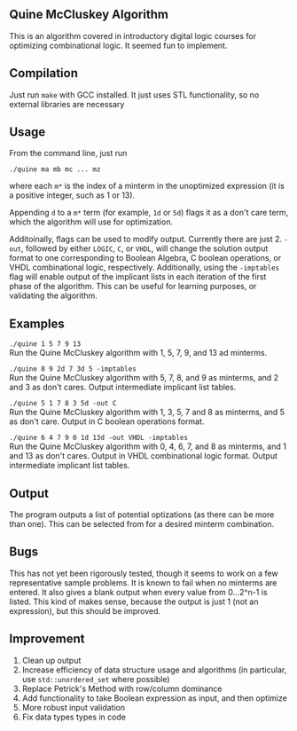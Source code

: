 ## Quine McCluskey Algorithm
This is an algorithm covered in introductory digital logic courses for optimizing combinational logic.
It seemed fun to implement.

## Compilation
Just run `make` with GCC installed.
It just uses STL functionality, so no external libraries are necessary

## Usage
From the command line, just run

`./quine ma mb mc ... mz`

where each `m*` is the index of a minterm in the unoptimized expression (it is a positive integer, such as 1 or 13).

Appending `d` to a `m*` term (for example, `1d` or `5d`) flags it as a don't care term, which the algorithm will use for optimization.

Additoinally, flags can be used to modify output.
Currently there are just 2.
`-out`, followed by either `LOGIC`, `C`, or `VHDL`, will change the solution output format to one corresponding to Boolean Algebra, C boolean operations, or VHDL combinational logic, respectively.
Additionally, using the `-imptables` flag will enable output of the implicant lists in each iteration of the first phase of the algorithm.
This can be useful for learning purposes, or validating the algorithm.

## Examples
`./quine 1 5 7 9 13`  
Run the Quine McCluskey algorithm with 1, 5, 7, 9, and 13 ad minterms.

`./quine 8 9 2d 7 3d 5 -imptables`  
Run the Quine McCluskey algorithm with 5, 7, 8, and 9 as minterms, and 2 and 3 as don't cares. Output intermediate implicant list tables.

`./quine 5 1 7 8 3 5d -out C`  
Run the Quine McCluskey algorithm with 1, 3, 5, 7 and 8 as minterms, and 5 as don't care. Output in C boolean operations format.

`./quine 6 4 7 9 0 1d 13d -out VHDL -imptables`  
Run the Quine McCluskey algorithm with 0, 4, 6, 7, and 8 as minterms, and 1 and 13 as don't cares. Output in VHDL combinational logic format. Output intermediate implicant list tables.

## Output
The program outputs a list of potential optizations (as there can be more than one).
This can be selected from for a desired minterm combination.

## Bugs
This has not yet been rigorously tested, though it seems to work on a few representative sample problems.
It is known to fail when no minterms are entered.
It also gives a blank output when every value from 0...2^n-1 is listed.
This kind of makes sense, because the output is just 1 (not an expression), but this should be improved.

## Improvement
1. Clean up output
2. Increase efficiency of data structure usage and algorithms (in particular, use `std::unordered_set` where possible)
3. Replace Petrick's Method with row/column dominance
4. Add functionality to take Boolean expression as input, and then optimize
5. More robust input validation
6. Fix data types types in code

